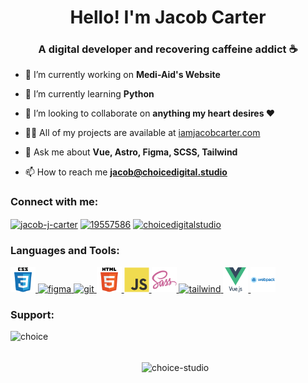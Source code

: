 <h1 align="center">Hello! I'm Jacob Carter</h1>
<h3 align="center">A digital developer and recovering caffeine addict ☕</h3>

- 🔭 I’m currently working on **Medi-Aid's Website**

- 🌱 I’m currently learning **Python**

- 👯 I’m looking to collaborate on **anything my heart desires ❤️**

- 👨‍💻 All of my projects are available at [iamjacobcarter.com](https://iamjacobcarter.com)

- 💬 Ask me about **Vue, Astro, Figma, SCSS, Tailwind**

- 📫 How to reach me **jacob@choicedigital.studio**

<h3 align="left">Connect with me:</h3>
<p align="left">
<a href="https://linkedin.com/in/jacob-j-carter" target="blank"><img align="center" src="https://raw.githubusercontent.com/rahuldkjain/github-profile-readme-generator/master/src/images/icons/Social/linked-in-alt.svg" alt="jacob-j-carter" height="30" width="40" /></a>
<a href="https://stackoverflow.com/users/19557586" target="blank"><img align="center" src="https://raw.githubusercontent.com/rahuldkjain/github-profile-readme-generator/master/src/images/icons/Social/stack-overflow.svg" alt="19557586" height="30" width="40" /></a>
<a href="https://www.behance.net/choicedigitalstudio" target="blank"><img align="center" src="https://raw.githubusercontent.com/rahuldkjain/github-profile-readme-generator/master/src/images/icons/Social/behance.svg" alt="choicedigitalstudio" height="30" width="40" /></a>
</p>

<h3 align="left">Languages and Tools:</h3>
<p align="left"> <a href="https://www.w3schools.com/css/" target="_blank" rel="noreferrer"> <img src="https://raw.githubusercontent.com/devicons/devicon/master/icons/css3/css3-original-wordmark.svg" alt="css3" width="40" height="40"/> </a> <a href="https://www.figma.com/" target="_blank" rel="noreferrer"> <img src="https://www.vectorlogo.zone/logos/figma/figma-icon.svg" alt="figma" width="40" height="40"/> </a> <a href="https://git-scm.com/" target="_blank" rel="noreferrer"> <img src="https://www.vectorlogo.zone/logos/git-scm/git-scm-icon.svg" alt="git" width="40" height="40"/> </a> <a href="https://www.w3.org/html/" target="_blank" rel="noreferrer"> <img src="https://raw.githubusercontent.com/devicons/devicon/master/icons/html5/html5-original-wordmark.svg" alt="html5" width="40" height="40"/> </a> <a href="https://developer.mozilla.org/en-US/docs/Web/JavaScript" target="_blank" rel="noreferrer"> <img src="https://raw.githubusercontent.com/devicons/devicon/master/icons/javascript/javascript-original.svg" alt="javascript" width="40" height="40"/> </a> <a href="https://sass-lang.com" target="_blank" rel="noreferrer"> <img src="https://raw.githubusercontent.com/devicons/devicon/master/icons/sass/sass-original.svg" alt="sass" width="40" height="40"/> </a> <a href="https://tailwindcss.com/" target="_blank" rel="noreferrer"> <img src="https://www.vectorlogo.zone/logos/tailwindcss/tailwindcss-icon.svg" alt="tailwind" width="40" height="40"/> </a> <a href="https://vuejs.org/" target="_blank" rel="noreferrer"> <img src="https://raw.githubusercontent.com/devicons/devicon/master/icons/vuejs/vuejs-original-wordmark.svg" alt="vuejs" width="40" height="40"/> </a> <a href="https://webpack.js.org" target="_blank" rel="noreferrer"> <img src="https://raw.githubusercontent.com/devicons/devicon/d00d0969292a6569d45b06d3f350f463a0107b0d/icons/webpack/webpack-original-wordmark.svg" alt="webpack" width="40" height="40"/> </a> </p>

<h3 align="left">Support:</h3>
<p><a href="https://www.buymeacoffee.com/choice"> <img align="left" src="https://cdn.buymeacoffee.com/buttons/v2/default-yellow.png" height="50" width="210" alt="choice" /></a></p><br><br>

<p><img align="center" src="https://github-readme-streak-stats.herokuapp.com/?user=choice-studio&" alt="choice-studio" /></p>

